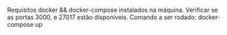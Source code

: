 Requisitos docker && docker-compose instalados na máquina.
Verificar se as portas 3000, e 27017 estão disponiveis.
Comando a ser rodado: docker-compose up
